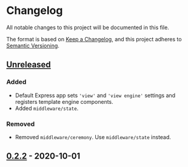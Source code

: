 # Changelog
All notable changes to this project will be documented in this file.

The format is based on [Keep a Changelog](https://keepachangelog.com/en/1.0.0/),
and this project adheres to [Semantic Versioning](https://semver.org/spec/v2.0.0.html).

## [Unreleased]
### Added
- Default Express app sets `'view'` and `'view engine'` settings and registers
template engine components.
- Added `middleware/state`.

### Removed
- Removed `middleware/ceremony`.  Use `middleware/state` instead.

## [0.2.2] - 2020-10-01

[Unreleased]: https://github.com/bixbyjs/bixby-express/compare/v0.2.2...HEAD
[0.2.2]: https://github.com/bixbyjs/bixby-express/releases/tag/v0.2.2
